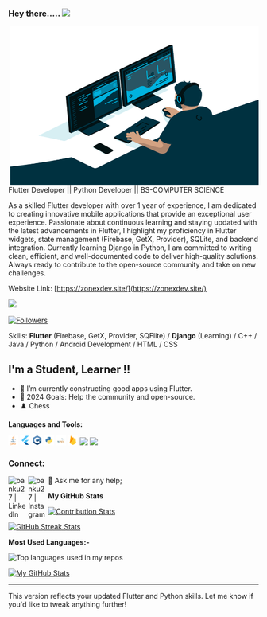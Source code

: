### Hey there..... <img src="https://media.giphy.com/media/hvRJCLFzcasrR4ia7z/giphy.gif" width="25px">

<img align="right" alt="GIF" src="https://github.com/obaidullah72/obaidullah72/blob/main/code.gif?raw=true" width="500" height="320" />

Flutter Developer || Python Developer || BS-COMPUTER SCIENCE

As a skilled Flutter developer with over 1 year of experience, I am dedicated to creating innovative mobile applications that provide an exceptional user experience. Passionate about continuous learning and staying updated with the latest advancements in Flutter, I highlight my proficiency in Flutter widgets, state management (Firebase, GetX, Provider), SQLite, and backend integration. Currently learning Django in Python, I am committed to writing clean, efficient, and well-documented code to deliver high-quality solutions. Always ready to contribute to the open-source community and take on new challenges.

Website Link: [https://zonexdev.site/](https://zonexdev.site/)

[![](https://visitcount.itsvg.in/api?id=obaidullah72&icon=0&color=0)](https://visitcount.itsvg.in)

[![Followers](https://img.shields.io/github/followers/obaidullah72?style=social)](https://github.com/obaidullah72?tab=followers)

Skills: **Flutter** (Firebase, GetX, Provider, SQFlite) / **Django** (Learning) / C++ / Java / Python / Android Development / HTML / CSS

## I'm a Student, Learner !!

- 🌱 I’m currently constructing good apps using Flutter.
- 🥅 2024 Goals: Help the community and open-source.
- ♟️ Chess

**Languages and Tools:**

<code><img height="20" src="https://raw.githubusercontent.com/github/explore/80688e429a7d4ef2fca1e82350fe8e3517d3494d/topics/java/java.png"></code>
<code><img height="20" src="https://raw.githubusercontent.com/github/explore/80688e429a7d4ef2fca1e82350fe8e3517d3494d/topics/flutter/flutter.png"></code>
<code><img height="20" src="https://raw.githubusercontent.com/github/explore/80688e429a7d4ef2fca1e82350fe8e3517d3494d/topics/cpp/cpp.png"></code>
<code><img height="20" src="https://raw.githubusercontent.com/github/explore/80688e429a7d4ef2fca1e82350fe8e3517d3494d/topics/python/python.png"></code>
<code><img height="20" src="https://raw.githubusercontent.com/github/explore/80688e429a7d4ef2fca1e82350fe8e3517d3494d/topics/mysql/mysql.png"></code>
<code><img height="20" src="https://raw.githubusercontent.com/github/explore/80688e429a7d4ef2fca1e82350fe8e3517d3494d/topics/firebase/firebase.png"></code>
<code><img height="20" src="https://raw.githubusercontent.com/github/explore/80688e429a7d4ef2fca1e82350fe8e3517d3494d/topics/getx/getx.png"></code>
<code><img height="20" src="https://raw.githubusercontent.com/github/explore/80688e429a7d4ef2fca1e82350fe8e3517d3494d/topics/sqflite/sqflite.png"></code>

### Connect:

💬 Ask me for any help;
[<img align="left" alt="banku27 | LinkedIn" width="40px" src="https://img.icons8.com/fluent/48/000000/linkedin.png" />][linkedin]
[<img align="left" alt="banku27 | Instagram" width="40px" src="https://img.icons8.com/fluency/344/instagram-new.png" />][instagram]

[instagram]: https://www.instagram.com/obaidullah731/
[linkedin]: https://www.linkedin.com/in/obaidullah72/

<b>My GitHub Stats</b>

<!-- Contribution Stats -->
[![Contribution Stats](https://github-contribution-stats.vercel.app/api/?username=obaidullah72)](https://github.com/obaidullah72/github-contribution-stats/)

<!-- GitHub Streak Stats -->
<a href="https://github.com/obaidullah72">
  <img src="https://streak-stats.demolab.com/?user=obaidullah72&theme=radical&hide_border=true&date_format=j%20M%5B%20Y%5D&background=1c1917&ring=0891b2&currStreakNum=ffffff&currStreakLabel=0891b2&sideNums=ffffff&sideLabels=ffffff&dates=ffffff" alt="GitHub Streak Stats" />
</a>

<b>Most Used Languages:-</b>

<!-- Most Used Languages -->
<img width="500" src="https://github-readme-stats.vercel.app/api/top-langs/?username=obaidullah72&layout=compact&hide_title=1&card_width=300&langs_count=10" alt="Top languages used in my repos" />

<!-- GitHub Stats (Main Stats) -->
[![My GitHub Stats](https://github-readme-stats.vercel.app/api?username=obaidullah72&show_icons=true&count_private=true&hide_title=true&hide=prs&theme=radical)](https://github.com/obaidullah72)

---

This version reflects your updated Flutter and Python skills. Let me know if you'd like to tweak anything further!
